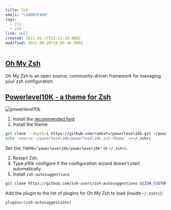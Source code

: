 ```yaml
---
title: Zsh
emoji: "\U0001F4DD"
tags:
  - cli
  - zsh
link: null
created: 2021-01-27T22:11:10.000Z
modified: 2021-04-20T16:05:46.000Z
---
```


## [Oh My Zsh ](https://github.com/ohmyzsh/ohmyzsh)

Oh My Zsh is an open source, community-driven framework for managing your zsh configuration.

## [Powerlevel10K - a theme for Zsh](https://github.com/romkatv/powerlevel10k)

![powerlevel10k](https://raw.githubusercontent.com/romkatv/powerlevel10k-media/master/prompt-styles-high-contrast.png)

1. Install the [recommended font](https://github.com/romkatv/powerlevel10k#meslo-nerd-font-patched-for-powerlevel10k)
2. Install the theme

```zsh
git clone --depth=1 https://github.com/romkatv/powerlevel10k.git ~/powerlevel10k
echo 'source ~/powerlevel10k/powerlevel10k.zsh-theme' >>~/.zshrc
```

Set `ZSH_THEME="powerlevel10k/powerlevel10k"` in `~/.zshrc`.

3. Restart Zsh.
4. Type p10k configure if the configuration wizard doesn't start automatically.
5. Install `zsh-autosuggestions`

```sh
git clone https://github.com/zsh-users/zsh-autosuggestions ${ZSH_CUSTOM:-~/.oh-my-zsh/custom}/plugins/zsh-autosuggestions
```

Add the plugin to the list of plugins for Oh My Zsh to load (inside `~/.zshrc`):

```sh
plugins=(zsh-autosuggestions)
```
